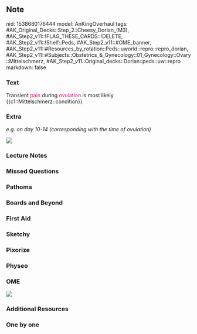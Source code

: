 ## Note
nid: 1538680176444
model: AnKingOverhaul
tags: #AK_Original_Decks::Step_2::Cheesy_Dorian_(M3), #AK_Step2_v11::!FLAG_THESE_CARDS::!DELETE, #AK_Step2_v11::!Shelf::Peds, #AK_Step2_v11::#OME_banner, #AK_Step2_v11::#Resources_by_rotation::Peds::uworld::repro::repro_dorian, #AK_Step2_v11::#Subjects::Obstetrics_&_Gynecology::01_Gynecology::Ovary::Mittelschmerz, #AK_Step2_v11::Original_decks::Dorian::peds::uw::repro
markdown: false

### Text
Transient <font color="#FC0280">pain</font> during <font color=
"#FC0280">ovulation</font> is most likely
{{c1::Mittelschmerz::condition}}

### Extra
<i>e.g. on day 10-14 (corresponding with the time of ovulation)</i>
<div><img src="gonna%20be%20a%20rough%20one.png"></div>

### Lecture Notes


### Missed Questions


### Pathoma


### Boards and Beyond


### First Aid


### Sketchy


### Pixorize


### Physeo


### OME
<div class="ome-widget">
  <a href="https://onlinemeded.org?ref=anki"><img src=
  "_OME_AnkiFlashcards_General_7.png"></a>
</div>

### Additional Resources


### One by one

